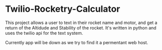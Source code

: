 Twilio-Rocketry-Calculator
=========

This project allows a user to text in their rocket name and motor, and get a return of the Altidude and Stability of the rocket. It's written in python and uses the twilio api for the text system.

Currently app will be down as we try to find it a permentant web host.
